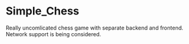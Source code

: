 # Simple_Chess
Really uncomlicated chess game with separate backend and frontend. Network support is being considered.
